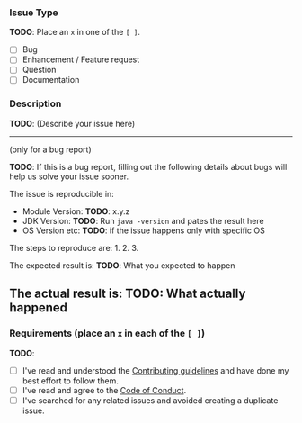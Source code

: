 ### Issue Type

**TODO**:
Place an `x` in one of the `[ ]`.

- [ ] Bug
- [ ] Enhancement / Feature request
- [ ] Question
- [ ] Documentation

### Description

**TODO**:
(Describe your issue here)

---
(only for a bug report)

**TODO**:
If this is a bug report, filling out the following details about bugs will help us solve your issue sooner.

The issue is reproducible in:
* Module Version: **TODO**: x.y.z
* JDK Version: **TODO**: Run `java -version` and pates the result here
* OS Version etc: **TODO**: if the issue happens only with specific OS

The steps to reproduce are:
1.
2.
3.

The expected result is:
**TODO**: What you expected to happen

The actual result is:
**TODO**: What actually happened
---

### Requirements (place an `x` in each of the `[ ]`)

**TODO**:
* [ ] I've read and understood the [Contributing guidelines](https://github.com/slackapi/java-slack-sdk/blob/master/.github/contributing.md) and have done my best effort to follow them.
* [ ] I've read and agree to the [Code of Conduct](https://slackhq.github.io/code-of-conduct).
* [ ] I've searched for any related issues and avoided creating a duplicate issue.